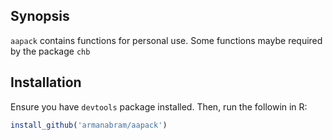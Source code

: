 ## Synopsis
`aapack` contains functions for personal use. Some functions maybe required by the package `chb`

## Installation

Ensure you have `devtools` package installed. Then, run the followin in R: 
```R
install_github('armanabram/aapack')
```

